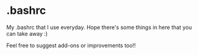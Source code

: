 # .bashrc

My .bashrc that I use everyday. Hope there's some things in here that you can take away :) 

Feel free to suggest add-ons or improvements too!!

